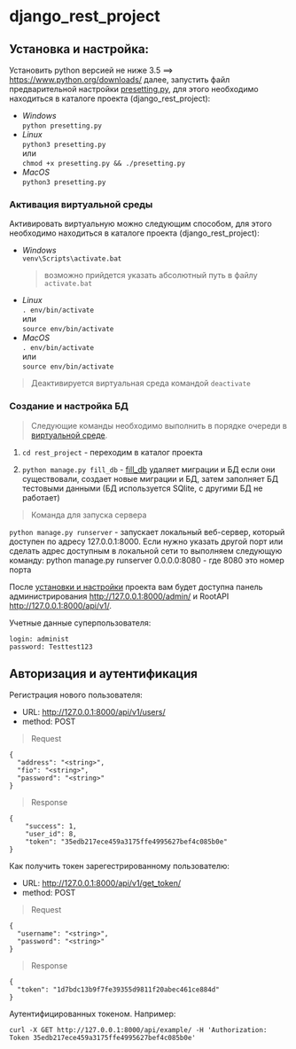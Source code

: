 # django_rest_project

## Установка и настройка:

Установить python версией не ниже 3.5 ==> https://www.python.org/downloads/ далее, запустить файл предварительной настройки [presetting.py](https://github.com/mikibouns/django_rest_project/blob/master/presetting.py), для этого необходимо находиться в каталоге проекта (django_rest_project):
  + *Windows*  
     ```python presetting.py```
  + *Linux*  
     ```python3 presetting.py```   
     или  
     ```chmod +x presetting.py && ./presetting.py```  
  + *MacOS*  
     ```python3 presetting.py```  

### Активация виртуальной среды
Активировать виртуальную можно следующим способом, для этого необходимо находиться в каталоге проекта (django_rest_project):  
  + *Windows*  
      ```venv\Scripts\activate.bat```
      > возможно прийдется указать абсолютный путь в файлу `activate.bat`
  + *Linux*  
      ```. env/bin/activate```  
      или  
      ```source env/bin/activate```  
  + *MacOS*  
     ```. env/bin/activate```  
     или  
     ```source env/bin/activate```
> Деактивируется виртуальная среда командой `deactivate`

### Создание и настройка БД

> Следующие команды необходимо выполнить в порядке очереди в [виртуальной среде](#Активация-виртуальной-среды). 

1) `cd rest_project` - переходим в каталог проекта

2) `python manage.py fill_db` - [fill_db](https://github.com/mikibouns/django_rest_project/blob/master/rest_project/main_app/management/commands/fill_db.py) удаляет миграции и БД если они существовали, 
   создает новые миграции и БД, затем заполняет БД тестовыми данными (БД используется SQlite, с другими БД не работает)

> Команда для запуска сервера

`python manage.py runserver` - запускает локальный веб-сервер,
который доступен по адресу 127.0.0.1:8000.
Если нужно указать другой порт или сделать
адрес доступным в локальной сети то выполняем следующую команду:
python manage.py runserver 0.0.0.0:8080 - где 8080 это номер порта

После [установки и настройки](#Установка-и-настройка) проекта вам будет доступна панель администрирования http://127.0.0.1:8000/admin/ и RootAPI http://127.0.0.1:8000/api/v1/.

Учетные данные суперпользователя: 
```
login: administ
password: Testtest123
```

## Авторизация и аутентификация

Регистрация нового пользователя:

+ URL: http://127.0.0.1:8000/api/v1/users/
+ method: POST
>Request
```buildoutcfg
{
  "address": "<string>",
  "fio": "<string>",
  "password": "<string>"
}
```
>Response
```
{
    "success": 1,
    "user_id": 8,
    "token": "35edb217ece459a3175ffe4995627bef4c085b0e"
}
```

Как получить токен зарегестрированному пользователю:
+ URL: http://127.0.0.1:8000/api/v1/get_token/
+ method: POST
>Request
```buildoutcfg
{
  "username": "<string>",
  "password": "<string>"
}
```
>Response
```buildoutcfg
{
  "token": "1d7bdc13b9f7fe39355d9811f20abec461ce884d"
}
```
Аутентифицированных токеном. Например:
```
curl -X GET http://127.0.0.1:8000/api/example/ -H 'Authorization: Token 35edb217ece459a3175ffe4995627bef4c085b0e'
```

